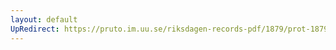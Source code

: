 ```yaml
---
layout: default
UpRedirect: https://pruto.im.uu.se/riksdagen-records-pdf/1879/prot-1879--ak--060/prot-1879--ak--060_002.pdf
---
```

